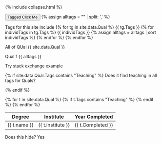 
{% include collapse.html %}


<button onclick='hideTableLine("taggedDIV")'>Tagged Click Me</button>
{% assign alltags = "" | split: ',' %}


Tags for this site include 
{% for tg in site.data.Qual %}
    {{ tg.Tags }}
    {% for individTags in tg.Tags %}
        {{ individTags }}
        {% assign alltags = alltags | sort individTags %}
    {% endfor %}
{% endfor %}

All of QUal
{{ site.data.Qual }}

Qual 1
{{ alltags }}

Try stack exchange example


{% if site.data.Qual.Tags contains "Teaching" %}
Does it find teaching in all tags for Quals?

{% endif %}

<table>
<thead>
  <tr>
    <th>Degree</th>
    <th>Institute</th>
    <th>Year Completed</th>
  </tr>
</thead>
<tbody>    
{% for t in site.data.Qual %}
    {% if t.Tags contains "Teaching" %}
    <tr class="taggedDIV">
    <td>{{ t.name }}</td>
    <td>{{ t.institute }}</td>
    <td>{{ t.Completed }}</td>
  </tr>
    {% endif %}
{% endfor %}

</tbody>
  </table>



<div class="taggedDIV">
  Does this hide?  Yes 
</div>
